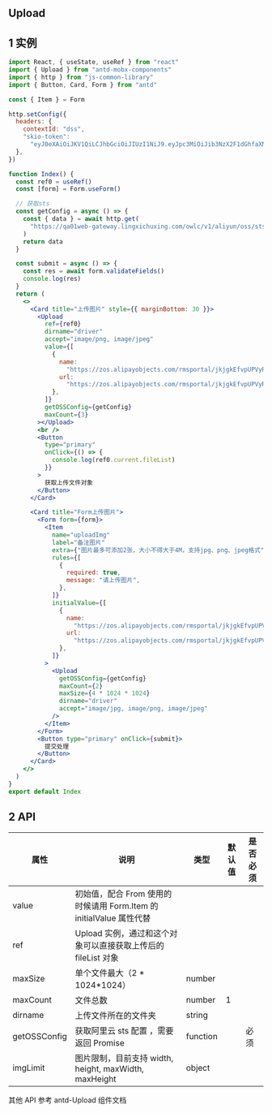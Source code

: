 ## Upload

## 1 实例

```jsx
import React, { useState, useRef } from "react"
import { Upload } from "antd-mobx-components"
import { http } from "js-common-library"
import { Button, Card, Form } from "antd"

const { Item } = Form

http.setConfig({
  headers: {
    contextId: "dss",
    "skio-token":
      "eyJ0eXAiOiJKV1QiLCJhbGciOiJIUzI1NiJ9.eyJpc3MiOiJib3NzX2F1dGhfaXNzdWVyIiwiY29udGV4dElkIjoiZHNzIiwiZXhwIjoxNjY1NDk3NzA0LCJ1c2VySWQiOjcxMn0.TWn5rCjhIXGUir1eowqIUf-tKHoyQvVW_H_j9_1yvZM",
  },
})

function Index() {
  const ref0 = useRef()
  const [form] = Form.useForm()

  // 获取sts
  const getConfig = async () => {
    const { data } = await http.get(
      "https://qa01web-gateway.lingxichuxing.com/owlc/v1/aliyun/oss/sts/token"
    )
    return data
  }

  const submit = async () => {
    const res = await form.validateFields()
    console.log(res)
  }
  return (
    <>
      <Card title="上传图片" style={{ marginBottom: 30 }}>
        <Upload
          ref={ref0}
          dirname="driver"
          accept="image/png, image/jpeg"
          value={[
            {
              name:
                "https://zos.alipayobjects.com/rmsportal/jkjgkEfvpUPVyRjUImniVslZfWPnJuuZ.png",
              url:
                "https://zos.alipayobjects.com/rmsportal/jkjgkEfvpUPVyRjUImniVslZfWPnJuuZ.png",
            },
          ]}
          getOSSConfig={getConfig}
          maxCount={3}
        ></Upload>
        <br />
        <Button
          type="primary"
          onClick={() => {
            console.log(ref0.current.fileList)
          }}
        >
          获取上传文件对象
        </Button>
      </Card>

      <Card title="Form上传图片">
        <Form form={form}>
          <Item
            name="uploadImg"
            label="备注图片"
            extra={"图片最多可添加2张，大小不得大于4M，支持jpg、png、jpeg格式"}
            rules={[
              {
                required: true,
                message: "请上传图片",
              },
            ]}
            initialValue={[
              {
                name:
                  "https://zos.alipayobjects.com/rmsportal/jkjgkEfvpUPVyRjUImniVslZfWPnJuuZ.png",
                url:
                  "https://zos.alipayobjects.com/rmsportal/jkjgkEfvpUPVyRjUImniVslZfWPnJuuZ.png",
              },
            ]}
          >
            <Upload
              getOSSConfig={getConfig}
              maxCount={2}
              maxSize={4 * 1024 * 1024}
              dirname="driver"
              accept="image/jpg, image/png, image/jpeg"
            />
          </Item>
        </Form>
        <Button type="primary" onClick={submit}>
          提交处理
        </Button>
      </Card>
    </>
  )
}
export default Index
```

## 2 API

| 属性         | 说明                                                                | 类型     | 默认值 | 是否必须 |
| ------------ | ------------------------------------------------------------------- | -------- | ------ | -------- |
| value        | 初始值，配合 From 使用的时候请用 Form.Item 的 initialValue 属性代替 |          |        |          |
| ref          | Upload 实例，通过和这个对象可以直接获取上传后的 fileList 对象       |          |        |          |
| maxSize      | 单个文件最大（2 * 1024*1024）                                       | number   |        |
| maxCount     | 文件总数                                                            | number   | 1      |          |
| dirname      | 上传文件所在的文件夹                                                | string   |        |          |
| getOSSConfig | 获取阿里云 sts 配置 ，需要返回 Promise                              | function |        | 必须     |
| imgLimit     | 图片限制，目前支持 width, height, maxWidth, maxHeight               | object   |        |          |

其他 API 参考 antd-Upload 组件文档
